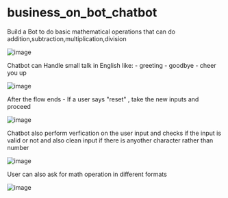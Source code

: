 ﻿# business_on_bot_chatbot
 
 Build a Bot to do basic mathematical operations that can do addition,subtraction,multiplication,division
 
 ![image](https://user-images.githubusercontent.com/97779349/221863405-a3efe58c-29fd-4c11-b541-04fc3283291c.png)
 
 
 Chatbot can  Handle small talk in English like:
    - greeting
    - goodbye
    - cheer you up

![image](https://user-images.githubusercontent.com/97779349/221865164-74512801-e721-40d9-982b-b69e7778004c.png)



After the flow ends - If a user says "reset" , take the new inputs and proceed

![image](https://user-images.githubusercontent.com/97779349/221863766-d9ef3aaf-e22b-4528-9987-a5f435d65376.png)


Chatbot also perform verfication on the user input and checks if the input is valid or not and also clean input if there is anyother character rather than number

![image](https://user-images.githubusercontent.com/97779349/221864195-b579be23-83b9-4ea2-9076-3704042c00d0.png)


User can also ask for math operation in different formats

![image](https://user-images.githubusercontent.com/97779349/221864542-a0275bde-a984-4cd9-8db5-4ed65235253c.png)
